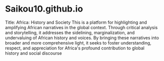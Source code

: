 # Saikou10.github.io
Title: Africa: History and Society
This is a platform for highlighting and amplifying African narratives in the global context. Through critical analysis and storytelling, it addresses the sidelining, marginalization, and undervaluing of African history and voices. By bringing these narratives into broader and more comprehensive light, it seeks to foster understanding, respect, and appreciation for Africa's profound contribution to global history and social discourse
